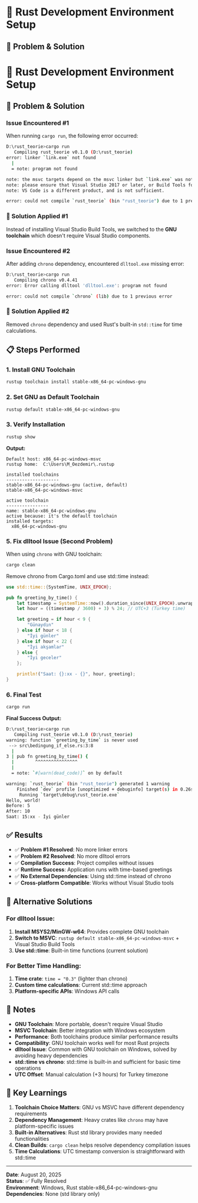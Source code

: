 # 🦀 Rust Development Environment Setup

## 🚨 Problem & Solution

# 🦀 Rust Development Environment Setup

## 🚨 Problem & Solution

### Issue Encountered #1

When running `cargo run`, the following error occurred:

```bash
D:\rust_teorie>cargo run
   Compiling rust_teorie v0.1.0 (D:\rust_teorie)
error: linker `link.exe` not found
  |
  = note: program not found

note: the msvc targets depend on the msvc linker but `link.exe` was not found
note: please ensure that Visual Studio 2017 or later, or Build Tools for Visual Studio were installed with the Visual C++ option.
note: VS Code is a different product, and is not sufficient.

error: could not compile `rust_teorie` (bin "rust_teorie") due to 1 previous error
```

### 🔧 Solution Applied #1

Instead of installing Visual Studio Build Tools, we switched to the **GNU toolchain** which doesn't require Visual Studio components.

### Issue Encountered #2

After adding `chrono` dependency, encountered `dlltool.exe` missing error:

```bash
D:\rust_teorie>cargo run
   Compiling chrono v0.4.41
error: Error calling dlltool 'dlltool.exe': program not found

error: could not compile `chrono` (lib) due to 1 previous error
```

### 🔧 Solution Applied #2

Removed `chrono` dependency and used Rust's built-in `std::time` for time calculations.

## 📋 Steps Performed

### 1. Install GNU Toolchain

```bash
rustup toolchain install stable-x86_64-pc-windows-gnu
```

### 2. Set GNU as Default Toolchain

```bash
rustup default stable-x86_64-pc-windows-gnu
```

### 3. Verify Installation

```bash
rustup show
```

**Output:**

```
Default host: x86_64-pc-windows-msvc
rustup home:  C:\Users\M_Oezdemir\.rustup

installed toolchains
--------------------
stable-x86_64-pc-windows-gnu (active, default)
stable-x86_64-pc-windows-msvc

active toolchain
----------------
name: stable-x86_64-pc-windows-gnu
active because: it's the default toolchain
installed targets:
  x86_64-pc-windows-gnu
```

### 5. Fix dlltool Issue (Second Problem)

When using `chrono` with GNU toolchain:

```bash
cargo clean
```

Remove chrono from Cargo.toml and use std::time instead:

```rust
use std::time::{SystemTime, UNIX_EPOCH};

pub fn greeting_by_time() {
    let timestamp = SystemTime::now().duration_since(UNIX_EPOCH).unwrap().as_secs();
    let hour = ((timestamp / 3600) + 3) % 24; // UTC+3 (Turkey time)

    let greeting = if hour < 9 {
        "Günaydın"
    } else if hour < 18 {
        "İyi günler"
    } else if hour < 22 {
        "İyi akşamlar"
    } else {
        "İyi geceler"
    };

    println!("Saat: {}:xx - {}", hour, greeting);
}
```

### 6. Final Test

```bash
cargo run
```

**Final Success Output:**

```bash
D:\rust_teorie>cargo run
   Compiling rust_teorie v0.1.0 (D:\rust_teorie)
warning: function `greeting_by_time` is never used
 --> src\bedingung_if_else.rs:3:8
  |
3 | pub fn greeting_by_time() {
  |        ^^^^^^^^^^^^^^^^
  |
  = note: `#[warn(dead_code)]` on by default

warning: `rust_teorie` (bin "rust_teorie") generated 1 warning
    Finished `dev` profile [unoptimized + debuginfo] target(s) in 0.26s
     Running `target\debug\rust_teorie.exe`
Hello, world!
Before: 5
After: 10
Saat: 15:xx - İyi günler
```

## ✅ Results

- ✅ **Problem #1 Resolved**: No more linker errors
- ✅ **Problem #2 Resolved**: No more dlltool errors
- ✅ **Compilation Success**: Project compiles without issues
- ✅ **Runtime Success**: Application runs with time-based greetings
- ✅ **No External Dependencies**: Using std::time instead of chrono
- ✅ **Cross-platform Compatible**: Works without Visual Studio tools

## 🔄 Alternative Solutions

### For dlltool Issue:

1. **Install MSYS2/MinGW-w64**: Provides complete GNU toolchain
2. **Switch to MSVC**: `rustup default stable-x86_64-pc-windows-msvc` + Visual Studio Build Tools
3. **Use std::time**: Built-in time functions (current solution)

### For Better Time Handling:

1. **Time crate**: `time = "0.3"` (lighter than chrono)
2. **Custom time calculations**: Current std::time approach
3. **Platform-specific APIs**: Windows API calls

## 📝 Notes

- **GNU Toolchain**: More portable, doesn't require Visual Studio
- **MSVC Toolchain**: Better integration with Windows ecosystem
- **Performance**: Both toolchains produce similar performance results
- **Compatibility**: GNU toolchain works well for most Rust projects
- **dlltool Issue**: Common with GNU toolchain on Windows, solved by avoiding heavy dependencies
- **std::time vs chrono**: std::time is built-in and sufficient for basic time operations
- **UTC Offset**: Manual calculation (+3 hours) for Turkey timezone

## 🚀 Key Learnings

1. **Toolchain Choice Matters**: GNU vs MSVC have different dependency requirements
2. **Dependency Management**: Heavy crates like `chrono` may have platform-specific issues
3. **Built-in Alternatives**: Rust std library provides many needed functionalities
4. **Clean Builds**: `cargo clean` helps resolve dependency compilation issues
5. **Time Calculations**: UTC timestamp conversion is straightforward with std::time

---

**Date**: August 20, 2025  
**Status**: ✅ Fully Resolved  
**Environment**: Windows, Rust stable-x86_64-pc-windows-gnu  
**Dependencies**: None (std library only)
